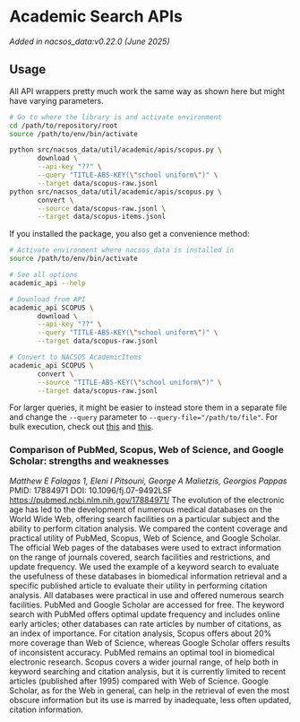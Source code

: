 # Academic Search APIs

*Added in nacsos_data:v0.22.0 (June 2025)*

## Usage

All API wrappers pretty much work the same way as shown here but might have varying parameters.

```bash
# Go to where the library is and activate environment
cd /path/to/repository/root
source /path/to/env/bin/activate

python src/nacsos_data/util/academic/apis/scopus.py \
       download \
       --api-key "??" \
       --query "TITLE-ABS-KEY(\"school uniform\")" \
       --target data/scopus-raw.jsonl
python src/nacsos_data/util/academic/apis/scopus.py \
       convert \
       --source data/scopus-raw.jsonl \
       --target data/scopus-items.jsonl
```

If you installed the package, you also get a convenience method:

```bash
# Activate environment where nacsos_data is installed in
source /path/to/env/bin/activate

# See all options
academic_api --help

# Download from API
academic_api SCOPUS \
       download \
       --api-key "??" \
       --query "TITLE-ABS-KEY(\"school uniform\")" \
       --target data/scopus-raw.jsonl

# Convert to NACSOS AcademicItems
academic_api SCOPUS \
       convert \
       --source "TITLE-ABS-KEY(\"school uniform\")" \
       --target data/scopus-raw.jsonl
```

For larger queries, it might be easier to instead store them in a separate file and change the `--query` parameter to `--query-file="/path/to/file"`.
For bulk execution, check out [this](https://gitlab.pik-potsdam.de/mcc-apsis/living-evidence-maps/cdr-map/living-cdr-map/-/blob/8a7314142cbff1686f35a6f8e41d93fb240b106a/01_Retrieve/01_FetchQueries.sh) and [this](https://gitlab.pik-potsdam.de/mcc-apsis/living-evidence-maps/cdr-map/living-cdr-map/-/blob/8a7314142cbff1686f35a6f8e41d93fb240b106a/01_Retrieve/02_ConvertQueries.sh).

### Comparison of PubMed, Scopus, Web of Science, and Google Scholar: strengths and weaknesses

*Matthew E Falagas 1, Eleni I Pitsouni, George A Malietzis, Georgios Pappas*
PMID: 17884971 DOI: 10.1096/fj.07-9492LSF
https://pubmed.ncbi.nlm.nih.gov/17884971/
The evolution of the electronic age has led to the development of numerous medical databases on the World Wide Web, offering search
facilities on a particular subject and the ability to perform citation analysis. We compared the content coverage and practical utility of
PubMed, Scopus, Web of Science, and Google Scholar. The official Web pages of the databases were used to extract information on the range of
journals covered, search facilities and restrictions, and update frequency. We used the example of a keyword search to evaluate the
usefulness of these databases in biomedical information retrieval and a specific published article to evaluate their utility in performing
citation analysis. All databases were practical in use and offered numerous search facilities. PubMed and Google Scholar are accessed for
free. The keyword search with PubMed offers optimal update frequency and includes online early articles; other databases can rate articles
by number of citations, as an index of importance. For citation analysis, Scopus offers about 20% more coverage than Web of Science, whereas
Google Scholar offers results of inconsistent accuracy. PubMed remains an optimal tool in biomedical electronic research. Scopus covers a
wider journal range, of help both in keyword searching and citation analysis, but it is currently limited to recent articles (published
after 1995) compared with Web of Science. Google Scholar, as for the Web in general, can help in the retrieval of even the most obscure
information but its use is marred by inadequate, less often updated, citation information.
